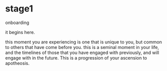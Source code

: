 # stage1
onboarding

it begins here.

this moment you are experiencing is one that is unique to you, but common to others that have come before you. this is a seminal moment in your life, and the timelines of those that you have engaged with previously, and will engage with in the future. This is a progression of your ascension to apotheosis. 
